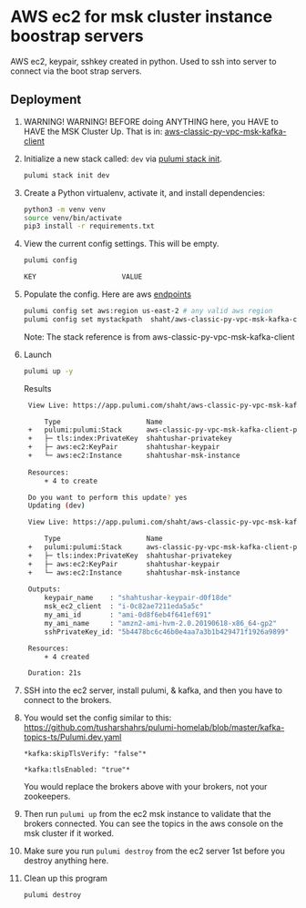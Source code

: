# AWS ec2 for msk cluster instance boostrap servers

AWS ec2, keypair, sshkey created in python.  Used to ssh into server to connect via the boot strap servers.

## Deployment

1. WARNING! WARNING! BEFORE doing ANYTHING here, you HAVE to HAVE the MSK Cluster Up. That is in: [aws-classic-py-vpc-msk-kafka-client](../aws-classic-py-vpc-msk-kafka-client)

1. Initialize a new stack called: `dev` via [pulumi stack init](https://www.pulumi.com/docs/reference/cli/pulumi_stack_init/).

   ```bash
   pulumi stack init dev
   ```

1. Create a Python virtualenv, activate it, and install dependencies:
   ```bash
   python3 -m venv venv
   source venv/bin/activate
   pip3 install -r requirements.txt
   ```

1. View the current config settings. This will be empty.

   ```bash
   pulumi config
   ```

   ```bash
   KEY                     VALUE
   ```

1. Populate the config.  Here are aws [endpoints](https://docs.aws.amazon.com/general/latest/gr/rande.html)

   ```bash
   pulumi config set aws:region us-east-2 # any valid aws region
   pulumi config set mystackpath  shaht/aws-classic-py-vpc-msk-kafka-client/dev
   ```
    Note: The stack reference is from aws-classic-py-vpc-msk-kafka-client


1. Launch

   ```bash
   pulumi up -y
   ```

   Results

   ```bash
    View Live: https://app.pulumi.com/shaht/aws-classic-py-vpc-msk-kafka-client-part2/dev/previews/80a546a0-ae48-4242-a33a-bc966eeaae01

        Type                     Name                                           Plan       
    +   pulumi:pulumi:Stack      aws-classic-py-vpc-msk-kafka-client-part2-dev  create     
    +   ├─ tls:index:PrivateKey  shahtushar-privatekey                          create     
    +   ├─ aws:ec2:KeyPair       shahtushar-keypair                             create     
    +   └─ aws:ec2:Instance      shahtushar-msk-instance                        create     
    
    Resources:
        + 4 to create

    Do you want to perform this update? yes
    Updating (dev)

    View Live: https://app.pulumi.com/shaht/aws-classic-py-vpc-msk-kafka-client-part2/dev/updates/10

        Type                     Name                                           Status      
    +   pulumi:pulumi:Stack      aws-classic-py-vpc-msk-kafka-client-part2-dev  created     
    +   ├─ tls:index:PrivateKey  shahtushar-privatekey                          created     
    +   ├─ aws:ec2:KeyPair       shahtushar-keypair                             created     
    +   └─ aws:ec2:Instance      shahtushar-msk-instance                        created     
    
    Outputs:
        keypair_name    : "shahtushar-keypair-d0f18de"
        msk_ec2_client  : "i-0c82ae7211eda5a5c"
        my_ami_id       : "ami-0d8f6eb4f641ef691"
        my_ami_name     : "amzn2-ami-hvm-2.0.20190618-x86_64-gp2"
        sshPrivateKey_id: "5b4478bc6c46b0e4aa7a3b1b429471f1926a9899"

    Resources:
        + 4 created

    Duration: 21s
   ```

1. SSH into the ec2 server, install pulumi, & kafka, and then you have to connect to the brokers.

1. You would set the config similar to this: <https://github.com/tusharshahrs/pulumi-homelab/blob/master/kafka-topics-ts/Pulumi.dev.yaml>

    `*kafka:skipTlsVerify: "false"*`

    `*kafka:tlsEnabled: "true"*`

    You would replace the brokers above with your brokers, not your zookeepers.

1. Then run `pulumi up` from the ec2 msk instance to validate that the brokers connected.  You can see the topics in the aws console on the msk cluster if it worked.

1. Make sure you run `pulumi destroy` from the ec2 server 1st before you destroy anything here.

1. Clean up this program
   ```bash
   pulumi destroy
   ```